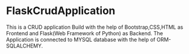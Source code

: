 # FlaskCrudApplication

This is a CRUD application Build with the help of Bootstrap,CSS,HTML as Frontend and Flask(Web Framework of Python) as Backend.
The Application is connected to MYSQL database with the help of ORM- SQLALCHEMY.
